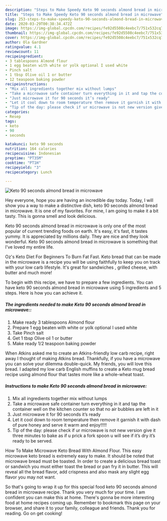 ```yaml
---
description: "Steps to Make Speedy Keto 90 seconds almond bread in microwave"
title: "Steps to Make Speedy Keto 90 seconds almond bread in microwave"
slug: 253-steps-to-make-speedy-keto-90-seconds-almond-bread-in-microwave
date: 2020-03-29T00:38:34.472Z
image: https://img-global.cpcdn.com/recipes/fe92d5508c4eebc7/751x532cq70/keto-90-seconds-almond-bread-in-microwave-recipe-main-photo.jpg
thumbnail: https://img-global.cpcdn.com/recipes/fe92d5508c4eebc7/751x532cq70/keto-90-seconds-almond-bread-in-microwave-recipe-main-photo.jpg
cover: https://img-global.cpcdn.com/recipes/fe92d5508c4eebc7/751x532cq70/keto-90-seconds-almond-bread-in-microwave-recipe-main-photo.jpg
author: Ola Gardner
ratingvalue: 4.1
reviewcount: 11
recipeingredient:
- 3 tablespoons Almond flour
- 1 egg beaten with white or yolk optional I used white
- Pinch salt
- 1 tbsp Olive oil 1 or butter
- 12 teaspoon baking powder
recipeinstructions:
- "Mix all ingredients together mix without lumps"
- "Take a microwave safe container turn everything in it and tap the container well on the kitchen counter so that no air bubbles are left in it"
- "Just microwave it for 90 seconds it’s ready"
- "Let it cool down to room temperature then remove it garnish it with dash of pure honey and serve it warm and enjoy!!!!!"
- "Tip of the day: please check if ur microwave is not new version give it three minutes to bake as if u prick a fork spoon u will see if it’s dry it’s ready to be served."
categories:
- Resep
tags:
- keto
- 90
- seconds

katakunci: keto 90 seconds
nutrition: 164 calories
recipecuisine: Indonesian
preptime: "PT35M"
cooktime: "PT1H"
recipeyield: "3"
recipecategory: Lunch

---
```



![Keto 90 seconds almond bread in microwave](https://img-global.cpcdn.com/recipes/fe92d5508c4eebc7/751x532cq70/keto-90-seconds-almond-bread-in-microwave-recipe-main-photo.jpg)

Hey everyone, hope you are having an incredible day today. Today, I will show you a way to make a distinctive dish, keto 90 seconds almond bread in microwave. It is one of my favorites. For mine, I am going to make it a bit tasty. This is gonna smell and look delicious.

Keto 90 seconds almond bread in microwave is only one of the most popular of current trending foods on earth. It's easy, it's fast, it tastes yummy. It is appreciated by millions daily. They are nice and they look wonderful. Keto 90 seconds almond bread in microwave is something that I've loved my entire life.

Oz&#39;s Keto Diet For Beginners To Burn Fat Fast. Keto bread that can be made in the microwave is a recipe you will be using faithfully to keep you on track with your low carb lifestyle. It&#39;s great for sandwiches , grilled cheese, with butter and much more!


To begin with this recipe, we have to prepare a few ingredients. You can have keto 90 seconds almond bread in microwave using 5 ingredients and 5 steps. Here is how you can achieve it.

##### The ingredients needed to make Keto 90 seconds almond bread in microwave::

1. Make ready 3 tablespoons Almond flour
1. Prepare 1 egg beaten with white or yolk optional I used white
1. Take Pinch salt
1. Get 1 tbsp Olive oil 1 or butter
1. Make ready 1/2 teaspoon baking powder


When Atkins asked me to create an Atkins-friendly low carb recipe, right away I thought of making Atkins bread. Thankfully, if you have a microwave you can solve your dilemma double-quick. My friends, you will love this bread. I adapted my low carb English muffins to create a Keto mug bread recipe using almond flour that tastes more like a whole-wheat toast. 

##### Instructions to make Keto 90 seconds almond bread in microwave:

1. Mix all ingredients together mix without lumps
1. Take a microwave safe container turn everything in it and tap the container well on the kitchen counter so that no air bubbles are left in it
1. Just microwave it for 90 seconds it’s ready
1. Let it cool down to room temperature then remove it garnish it with dash of pure honey and serve it warm and enjoy!!!!!
1. Tip of the day: please check if ur microwave is not new version give it three minutes to bake as if u prick a fork spoon u will see if it’s dry it’s ready to be served.


How To Make Microwave Keto Bread With Almond Flour. This easy microwave keto bread is extremely easy to make. It should be noted that microwave bread must be toasted. In order to create a delicious bread toast or sandwich you must either toast the bread or pan fry it in butter. This will reveal all the bread flavor, add crispness and also mask any slight egg flavor you may not want. 

So that's going to wrap it up for this special food keto 90 seconds almond bread in microwave recipe. Thank you very much for your time. I am confident you can make this at home. There's gonna be more interesting food at home recipes coming up. Remember to bookmark this page on your browser, and share it to your family, colleague and friends. Thank you for reading. Go on get cooking!
